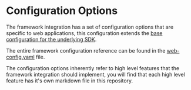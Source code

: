 # Configuration Options

The framework integration has a set of configuration options that are specific
to web applications, this configuration extends the [base configuration for the
underlying SDK](https://github.com/stormpath/stormpath-sdk-spec/blob/master/specifications/config.md).

The entire framework configuration reference can be found in the [web-config.yaml](web-config.yaml) file.

The configuration options inherently refer to high level features that the framework integration should implement, you will find
that each high level feature has it's own markdown file in this repository.
